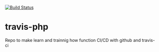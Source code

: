 [![Build Status](https://www.travis-ci.com/MaJoRShS/travis-php.svg?branch=main)](https://www.travis-ci.com/MaJoRShS/travis-php)

# travis-php
Repo to make learn and trainnig how function CI/CD with github and travis-ci

